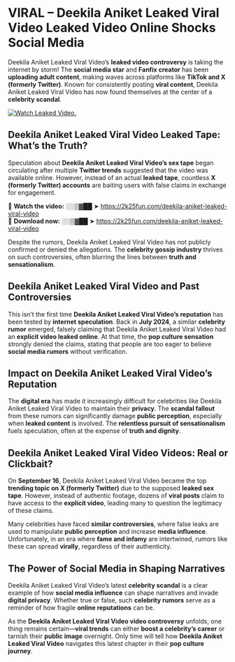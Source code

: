 # VIRAL – Deekila Aniket Leaked Viral Video Leaked Video Online Shocks Social Media 

Deekila Aniket Leaked Viral Video’s **leaked video controversy** is taking the internet by storm! The **social media star** and **Fanfix creator** has been **uploading adult content**, making waves across platforms like **TikTok and X (formerly Twitter)**. Known for consistently posting **viral content**, Deekila Aniket Leaked Viral Video has now found themselves at the center of a **celebrity scandal**.  

[![Watch Leaked Video.](https://miro.medium.com/v2/resize:fit:828/format:webp/1*cilzJN44JGOrTw9NJCrNHA.gif "Watch Leaked Video")](https://2k25fun.com/deekila-aniket-leaked-viral-video)

## **Deekila Aniket Leaked Viral Video Leaked Tape: What’s the Truth?**  
Speculation about **Deekila Aniket Leaked Viral Video’s sex tape** began circulating after multiple **Twitter trends** suggested that the video was available online. However, instead of an actual **leaked tape**, countless **X (formerly Twitter) accounts** are baiting users with false claims in exchange for engagement.  

🔹 **Watch the video:** ░░▒▓██ ➤ https://2k25fun.com/deekila-aniket-leaked-viral-video  
🔹 **Download now:** ░░▒▓██ ➤ https://2k25fun.com/deekila-aniket-leaked-viral-video  

Despite the rumors, Deekila Aniket Leaked Viral Video has not publicly confirmed or denied the allegations. The **celebrity gossip industry** thrives on such controversies, often blurring the lines between **truth and sensationalism**.  

## **Deekila Aniket Leaked Viral Video and Past Controversies**  
This isn’t the first time **Deekila Aniket Leaked Viral Video’s reputation** has been tested by **internet speculation**. Back in **July 2024**, a similar **celebrity rumor** emerged, falsely claiming that Deekila Aniket Leaked Viral Video had an **explicit video leaked online**. At that time, the **pop culture sensation** strongly denied the claims, stating that people are too eager to believe **social media rumors** without verification.  

## **Impact on Deekila Aniket Leaked Viral Video’s Reputation**  
The **digital era** has made it increasingly difficult for celebrities like Deekila Aniket Leaked Viral Video to maintain their **privacy**. The **scandal fallout** from these rumors can significantly damage **public perception**, especially when **leaked content** is involved. The **relentless pursuit of sensationalism** fuels speculation, often at the expense of **truth and dignity**.  

## **Deekila Aniket Leaked Viral Video Videos: Real or Clickbait?**  
On **September 16**, Deekila Aniket Leaked Viral Video became the top **trending topic on X (formerly Twitter)** due to the supposed **leaked sex tape**. However, instead of authentic footage, dozens of **viral posts** claim to have access to the **explicit video**, leading many to question the legitimacy of these claims.  

Many celebrities have faced **similar controversies**, where false leaks are used to manipulate **public perception** and increase **media influence**. Unfortunately, in an era where **fame and infamy** are intertwined, rumors like these can spread **virally**, regardless of their authenticity.  

## **The Power of Social Media in Shaping Narratives**  
Deekila Aniket Leaked Viral Video’s latest **celebrity scandal** is a clear example of how **social media influence** can shape narratives and invade **digital privacy**. Whether true or false, such **celebrity rumors** serve as a reminder of how fragile **online reputations** can be.  

As the **Deekila Aniket Leaked Viral Video video controversy** unfolds, one thing remains certain—**viral trends** can either **boost a celebrity’s career** or tarnish their **public image** overnight. Only time will tell how **Deekila Aniket Leaked Viral Video** navigates this latest chapter in their **pop culture journey**. 